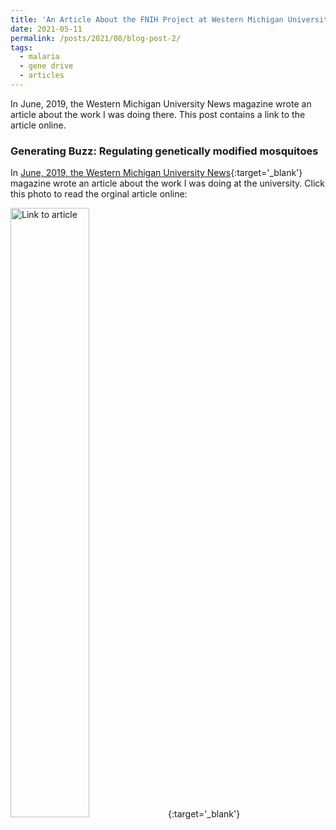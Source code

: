 ```yaml
---
title: 'An Article About the FNIH Project at Western Michigan University'
date: 2021-05-11
permalink: /posts/2021/08/blog-post-2/
tags:
  - malaria
  - gene drive
  - articles
---
```

In June, 2019, the Western Michigan University News magazine wrote an article about the work I was doing there. This post contains a link to the article online.

### Generating Buzz: Regulating genetically modified mosquitoes

In [June, 2019, the Western Michigan University News](https://wmich.edu/news/2019/06){:target='_blank'} magazine wrote an article about the work I was doing at the university. Click this photo to read the orginal article online: 

[<img src="https://marvel-b1-cdn.bc0a.com/f00000000211688/wmich.edu/sites/default/files/styles/330w/public/images/u2820/2019/BUG08882.JPG?itok=7I7MCtHT" alt="Link to article" width="50%"/>](https://wmich.edu/news/2019/06/57059){:target='_blank'}